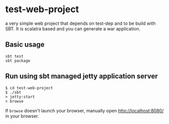 # test-web-project

a very simple web project that depends on test-dep and to be build with SBT. It is scalatra based and you can generate a war application.

## Basic usage

```
sbt test
sbt package
```

## Run using sbt managed jetty application server

```
$ cd test-web-project
$ ./sbt
> jetty:start
> browse
```

If `browse` doesn't launch your browser, manually open [http://localhost:8080/](http://localhost:8080/) in your browser.
